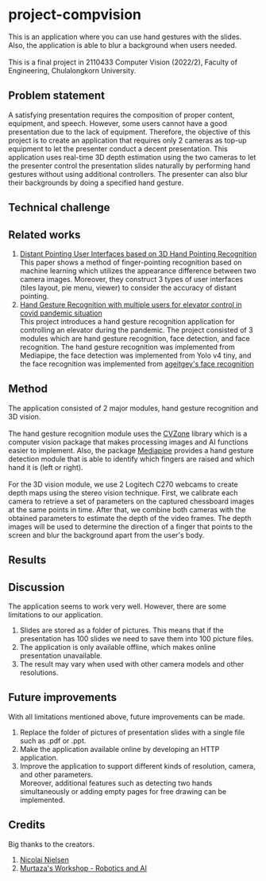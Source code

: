 # project-compvision
This is an application where you can use hand gestures with the slides. Also, the application is able to blur a background when users needed. <br/> <br/>
This is a final project in 2110433 Computer Vision (2022/2), Faculty of Engineering, Chulalongkorn University.
## Problem statement
A satisfying presentation requires the composition of proper content, equipment, and speech. However, some users cannot have a good presentation due to the lack of equipment. Therefore, the objective of this project is to create an application that requires only 2 cameras as top-up equipment to let the presenter conduct a decent presentation. This application uses real-time 3D depth estimation using the two cameras to let the presenter control the presentation slides naturally by performing hand gestures without using additional controllers. The presenter can also blur their backgrounds by doing a specified hand gesture.

## Technical challenge

## Related works
1. [Distant Pointing User Interfaces based on 3D Hand Pointing Recognition](https://dl.acm.org/doi/epdf/10.1145/3132272.3132292) <br/>
This paper shows a method of finger-pointing recognition based on machine learning which utilizes the appearance difference between two camera images. Moreover, they construct 3 types of user interfaces (tiles layout, pie menu, viewer) to consider the accuracy of distant pointing.
2. [Hand Gesture Recognition with multiple users for elevator control in covid pandemic situation](https://github.com/pewtpong/CV-Final-Project/tree/main) <br/>
This project introduces a hand gesture recognition application for controlling an elevator during the pandemic. The project consisted of 3 modules which are hand gesture recognition, face detection, and face recognition. The hand gesture recognition was implemented from Mediapipe, the face detection was implemented from Yolo v4 tiny, and the face recognition was implemented from [ageitgey's face recognition](https://github.com/ageitgey/face_recognition)

## Method
The application consisted of 2 major modules, hand gesture recognition and 3D vision. <br/> <br/>
The hand gesture recognition module uses the [CVZone](https://github.com/cvzone/cvzone) library which is a computer vision package that makes processing images and AI functions easier to implement. Also, the package [Mediapipe](https://github.com/google/mediapipe) provides a hand gesture detection module that is able to identify which fingers are raised and which hand it is (left or right). <br/> <br/>
For the 3D vision module, we use 2 Logitech C270 webcams to create depth maps using the stereo vision technique. First, we calibrate each camera to retrieve a set of parameters on the captured chessboard images at the same points in time. After that, we combine both cameras with the obtained parameters to estimate the depth of the video frames. The depth images will be used to determine the direction of a finger that points to the screen and blur the background apart from the user's body.

## Results

## Discussion
The application seems to work very well. However, there are some limitations to our application.
1. Slides are stored as a folder of pictures. This means that if the presentation has 100 slides we need to save them into 100 picture files.
2. The application is only available offline, which makes online presentation unavailable.
3. The result may vary when used with other camera models and other resolutions.

## Future improvements
With all limitations mentioned above, future improvements can be made.
1. Replace the folder of pictures of presentation slides with a single file such as .pdf or .ppt.
2. Make the application available online by developing an HTTP application.
3. Improve the application to support different kinds of resolution, camera, and other parameters. <br/>
Moreover, additional features such as detecting two hands simultaneously or adding empty pages for free drawing can be implemented.

## Credits
Big thanks to the creators.
1. [Nicolai Nielsen](https://www.youtube.com/channel/UCpABUkWm8xMt5XmGcFb3EFg)
2. [Murtaza's Workshop - Robotics and AI](https://www.youtube.com/channel/UCYUjYU5FveRAscQ8V21w81A)
